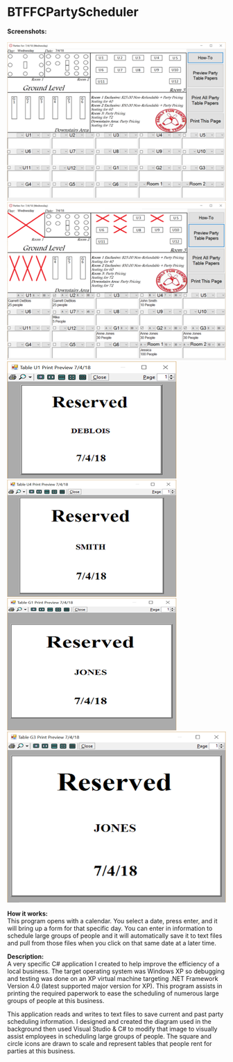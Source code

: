 # BTFFCPartyScheduler
**Screenshots:**<br/>
<br/> ![1](/Images/1.png)
<br/> ![2](/Images/2.png)
<br/> ![3](/Images/3.png)
![4](/Images/4.png)
![5](/Images/5.png)
<br/> ![6](/Images/6.png)

**How it works:**<br/>
This program opens with a calendar. You select a date, press enter, and it will bring up a form for that specific day. You can enter in information to schedule large groups of people and it will automatically save it to text files and pull from those files when you click on that same date at a later time.<br/>

**Description:**<br>
A very specific C# application I created to help improve the efficiency of a local business. The target operating system was Windows XP so debugging and testing was done on an XP virtual machine targeting .NET Framework Version 4.0 (latest supported major version for XP). This program assists in printing the required paperwork to ease the scheduling of numerous large groups of people at this business. <br/>

This application reads and writes to text files to save current and past party scheduling information. I designed and created the diagram used in the background then used Visual Studio & C# to modify that image to visually assist employees in scheduling large groups of people. The square and circle icons are drawn to scale and represent tables that people rent for parties at this business. 
